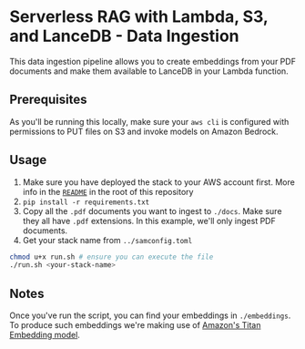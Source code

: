 # Serverless RAG with Lambda, S3, and LanceDB - Data Ingestion

This data ingestion pipeline allows you to create embeddings from your PDF 
documents and make them available to LanceDB in your Lambda function.

## Prerequisites

As you'll be running this locally, make sure your `aws cli` is configured with
permissions to PUT files on S3 and invoke models on Amazon Bedrock.

## Usage

1. Make sure you have deployed the stack to your AWS account first. More info in
the [`README`](../README.md) in the root of this repository
1. `pip install -r requirements.txt`
1. Copy all the `.pdf` documents you want to ingest to `./docs`. Make sure they 
all have `.pdf` extensions. In this example, we'll only ingest PDF documents.
1. Get your stack name from `../samconfig.toml`


```bash
chmod u+x run.sh # ensure you can execute the file
./run.sh <your-stack-name>
```

## Notes

Once you've run the script, you can find your embeddings in `./embeddings`.  
To produce such embeddings we're making use of 
[Amazon's Titan Embedding model](https://aws.amazon.com/bedrock/titan/#Titan_Embeddings_.28generally_available.29).